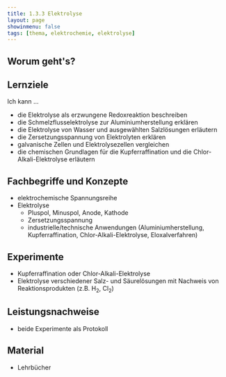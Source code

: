 ```yaml
---
title: 1.3.3 Elektrolyse
layout: page
showinmenu: false
tags: [thema, elektrochemie, elektrolyse]
---
```


## Worum geht's?

## Lernziele

Ich kann ...

- die Elektrolyse als erzwungene Redoxreaktion beschreiben
- die Schmelzflusselektrolyse zur Aluminiumherstellung erklären
- die Elektrolyse von Wasser und ausgewählten Salzlösungen erläutern
- die Zersetzungsspannung von Elektrolyten erklären
- galvanische Zellen und Elektrolysezellen vergleichen
- die chemischen Grundlagen für die Kupferraffination und die Chlor-Alkali-Elektrolyse erläutern

## Fachbegriffe und Konzepte

- elektrochemische Spannungsreihe
- Elektrolyse
	- Pluspol, Minuspol, Anode, Kathode
	- Zersetzungsspannung
	- industrielle/technische Anwendungen (Aluminiumherstellung, Kupferraffination, Chlor-Alkali-Elektrolyse, Eloxalverfahren)

## Experimente

- Kupferraffination oder Chlor-Alkali-Elektrolyse
- Elektrolyse verschiedener Salz- und Säurelösungen mit Nachweis von Reaktionsprodukten (z.B. H<sub>2</sub>, Cl<sub>2</sub>)

## Leistungsnachweise

- beide Experimente als Protokoll

## Material

- Lehrbücher


    
